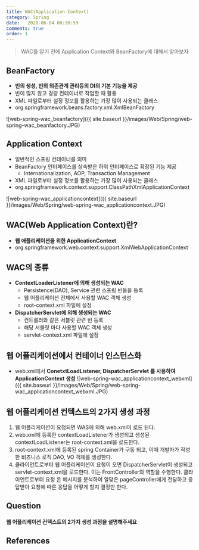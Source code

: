 ```yaml
---
title: WAC(Application Context)
category: Spring
date:   2020-06-04 00:30:59
comments: true
order: 1
---
```


> WAC를 알기 전에 Application Context와 BeanFactory에 대해서 알아보자

## BeanFactory
* __빈의 생성, 빈의 의존관계 관리등의 DI의 기본 기능을 제공__
* 빈이 많지 않고 경량 컨테이너로 작업할 때 활용
* XML 파일로부터 설정 정보를 활용하는 가장 많이 사용되는 클래스
* org.springframework.beans.factory.xml.XmlBeanFactory

![web-spring-wac_beanfactory]({{ site.baseurl }}/images/Web/Spring/web-spring-wac_beanfactory.JPG)

## Application Context
* 일반적인 스프링 컨테이너를 의미
* BeanFactory 인터페이스를 상속받은 하위 인터페이스로 확장된 기능 제공
  + Internationalization, AOP, Transaction Management
* XML 파일로부터 설정 정보를 활용하는 가장 많이 사용되는 클래스
* org.springframework.context.support.ClassPathXmlApplicationContext

![web-spring-wac_applicationcontext]({{ site.baseurl }}/images/Web/Spring/web-spring-wac_applicationcontext.JPG)

## WAC(Web Application Context)란?
* __웹 애플리케이션을 위한 ApplicationContext__
* org.springframework.web.context.support.XmlWebApplicationContext

## WAC의 종류
* __ContextLoaderListener에 의해 생성되는 WAC__
  + Persistence(DAO), Service 관련 스프링 빈들을 등록
  + 웹 어플리케이션 전체에서 사용할 WAC 객체 생성
  + root-context.xml 파일에 설정
* __DispatcherServlet에 의해 생성되는 WAC__
  + 컨트롤러와 같은 서블릿 관련 빈 등록
  + 해당 서블릿 마다 사용할 WAC 객체 생성
  + servlet-context.xml 파일에 설정

## 웹 어플리케이션에서 컨테이너 인스턴스화
* web.xml에서 __ConetxtLoadListener, DispatcherServlet 를 사용하여 ApplicationContext 생성__
![web-spring-wac_applicationcontext_webxml]({{ site.baseurl }}/images/Web/Spring/web-spring-wac_applicationcontext_webxml.JPG)

## 웹 어플리케이션 컨텍스트의 2가지 생성 과정
1. 웹 어플리케이션이 요청되면 WAS에 의해 web.xml이 로드 된다.
2. web.xml에 등록한 contextLoadListener가 생성되고 생성된 contextLoadListener는 root-context.xml을 로드한다.
3. root-context.xml에 등록된 spring Container가 구동 되고, 이때 개발자가 작성한 비즈니스 로직 DAO, VO 객체를 생성한다.
4. 클라이언트로부터 웹 어플리케이션이 요청이 오면 DispatcherServlet이 생성되고 servlet-context.xml을 로드한다.
이는 FrontController의 역할을 수행한다. 클라이언트로부터 요청 온 메시지를 분석하여 알맞은 pageController에게 전달하고 응답받아 요청에 따른 응답을 어떻게 할지 결정만 한다.

## Question
#### 웹 어플리케이션 컨텍스트의 2가지 생성 과정을 설명해주세요

## References